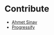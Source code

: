 # Contribute 

- [Ahmet Sinav](https://github.com/SinavAhmet)
- [Progressify](https://github.com/progressify)